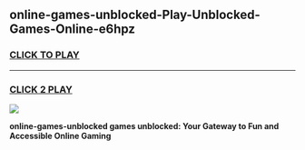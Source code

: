 
## online-games-unblocked-Play-Unblocked-Games-Online-e6hpz
<h3>
<a href="https://premium76.site?title=online-games-unblocked&ref=25A">CLICK TO PLAY</a></h3>
<hr>

<h3>
<a href="https://premium76.site?title=online-games-unblocked&ref=25A">CLICK 2 PLAY</a>
  
</h3>

<a href="https://premium76.site?title=online-games-unblocked&ref=25A"><img src="https://clearcache.store/games.png"></a>


**online-games-unblocked games unblocked: Your Gateway to Fun and Accessible Online Gaming**
